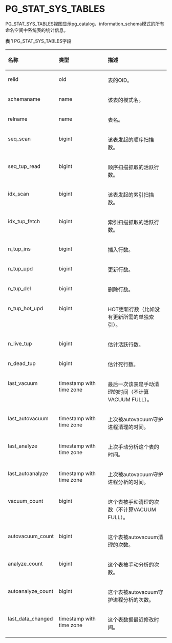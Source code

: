 # PG\_STAT\_SYS\_TABLES<a name="ZH-CN_TOPIC_0289900493"></a>

PG\_STAT\_SYS\_TABLES视图显示pg\_catalog、information\_schema模式的所有命名空间中系统表的统计信息。

**表 1**  PG\_STAT\_SYS\_TABLES字段

<a name="zh-cn_topic_0283137266_zh-cn_topic_0237122452_zh-cn_topic_0059777944_tb0ad026b12cd46328ad1e268932cc38a"></a>
<table><thead align="left"><tr id="zh-cn_topic_0283137266_zh-cn_topic_0237122452_zh-cn_topic_0059777944_r82693b0266304d6f93c47feb497147b0"><th class="cellrowborder" valign="top" width="23.03%" id="mcps1.2.4.1.1"><p id="zh-cn_topic_0283137266_zh-cn_topic_0237122452_zh-cn_topic_0059777944_a1fddbfa2ac2a4331a07e90c281017f47"><a name="zh-cn_topic_0283137266_zh-cn_topic_0237122452_zh-cn_topic_0059777944_a1fddbfa2ac2a4331a07e90c281017f47"></a><a name="zh-cn_topic_0283137266_zh-cn_topic_0237122452_zh-cn_topic_0059777944_a1fddbfa2ac2a4331a07e90c281017f47"></a>名称</p>
</th>
<th class="cellrowborder" valign="top" width="33.93%" id="mcps1.2.4.1.2"><p id="zh-cn_topic_0283137266_zh-cn_topic_0237122452_zh-cn_topic_0059777944_a1ad3a52942f04d3d8cba521d6fdc0f7d"><a name="zh-cn_topic_0283137266_zh-cn_topic_0237122452_zh-cn_topic_0059777944_a1ad3a52942f04d3d8cba521d6fdc0f7d"></a><a name="zh-cn_topic_0283137266_zh-cn_topic_0237122452_zh-cn_topic_0059777944_a1ad3a52942f04d3d8cba521d6fdc0f7d"></a>类型</p>
</th>
<th class="cellrowborder" valign="top" width="43.04%" id="mcps1.2.4.1.3"><p id="zh-cn_topic_0283137266_zh-cn_topic_0237122452_zh-cn_topic_0059777944_acef70f03385240f4b3354ae1f6fb70cf"><a name="zh-cn_topic_0283137266_zh-cn_topic_0237122452_zh-cn_topic_0059777944_acef70f03385240f4b3354ae1f6fb70cf"></a><a name="zh-cn_topic_0283137266_zh-cn_topic_0237122452_zh-cn_topic_0059777944_acef70f03385240f4b3354ae1f6fb70cf"></a>描述</p>
</th>
</tr>
</thead>
<tbody><tr id="zh-cn_topic_0283137266_zh-cn_topic_0237122452_zh-cn_topic_0059777944_r71d48af909434205ad84c8bb884ba0b8"><td class="cellrowborder" valign="top" width="23.03%" headers="mcps1.2.4.1.1 "><p id="zh-cn_topic_0283137266_zh-cn_topic_0237122452_zh-cn_topic_0059777944_a266d98c968d54f57a7ef840913ec623a"><a name="zh-cn_topic_0283137266_zh-cn_topic_0237122452_zh-cn_topic_0059777944_a266d98c968d54f57a7ef840913ec623a"></a><a name="zh-cn_topic_0283137266_zh-cn_topic_0237122452_zh-cn_topic_0059777944_a266d98c968d54f57a7ef840913ec623a"></a>relid</p>
</td>
<td class="cellrowborder" valign="top" width="33.93%" headers="mcps1.2.4.1.2 "><p id="zh-cn_topic_0283137266_zh-cn_topic_0237122452_zh-cn_topic_0059777944_a29b7cd189bc0489faeefcd53084dfbb4"><a name="zh-cn_topic_0283137266_zh-cn_topic_0237122452_zh-cn_topic_0059777944_a29b7cd189bc0489faeefcd53084dfbb4"></a><a name="zh-cn_topic_0283137266_zh-cn_topic_0237122452_zh-cn_topic_0059777944_a29b7cd189bc0489faeefcd53084dfbb4"></a>oid</p>
</td>
<td class="cellrowborder" valign="top" width="43.04%" headers="mcps1.2.4.1.3 "><p id="zh-cn_topic_0283137266_zh-cn_topic_0237122452_zh-cn_topic_0059777944_a24d35e0e522f4d138ad77e2e9d6b29a0"><a name="zh-cn_topic_0283137266_zh-cn_topic_0237122452_zh-cn_topic_0059777944_a24d35e0e522f4d138ad77e2e9d6b29a0"></a><a name="zh-cn_topic_0283137266_zh-cn_topic_0237122452_zh-cn_topic_0059777944_a24d35e0e522f4d138ad77e2e9d6b29a0"></a>表的OID。</p>
</td>
</tr>
<tr id="zh-cn_topic_0283137266_zh-cn_topic_0237122452_zh-cn_topic_0059777944_r7fa2f7e47b864ed987e67f163d3ff0c1"><td class="cellrowborder" valign="top" width="23.03%" headers="mcps1.2.4.1.1 "><p id="zh-cn_topic_0283137266_zh-cn_topic_0237122452_zh-cn_topic_0059777944_a3f53e7bcb6a0488b9d7b923976b72de1"><a name="zh-cn_topic_0283137266_zh-cn_topic_0237122452_zh-cn_topic_0059777944_a3f53e7bcb6a0488b9d7b923976b72de1"></a><a name="zh-cn_topic_0283137266_zh-cn_topic_0237122452_zh-cn_topic_0059777944_a3f53e7bcb6a0488b9d7b923976b72de1"></a>schemaname</p>
</td>
<td class="cellrowborder" valign="top" width="33.93%" headers="mcps1.2.4.1.2 "><p id="zh-cn_topic_0283137266_zh-cn_topic_0237122452_zh-cn_topic_0059777944_abc26d6b38a75483593492bbe370b9150"><a name="zh-cn_topic_0283137266_zh-cn_topic_0237122452_zh-cn_topic_0059777944_abc26d6b38a75483593492bbe370b9150"></a><a name="zh-cn_topic_0283137266_zh-cn_topic_0237122452_zh-cn_topic_0059777944_abc26d6b38a75483593492bbe370b9150"></a>name</p>
</td>
<td class="cellrowborder" valign="top" width="43.04%" headers="mcps1.2.4.1.3 "><p id="zh-cn_topic_0283137266_zh-cn_topic_0237122452_zh-cn_topic_0059777944_ab1799c79d0e84f1abac0e575c30cd6e6"><a name="zh-cn_topic_0283137266_zh-cn_topic_0237122452_zh-cn_topic_0059777944_ab1799c79d0e84f1abac0e575c30cd6e6"></a><a name="zh-cn_topic_0283137266_zh-cn_topic_0237122452_zh-cn_topic_0059777944_ab1799c79d0e84f1abac0e575c30cd6e6"></a>该表的模式名。</p>
</td>
</tr>
<tr id="zh-cn_topic_0283137266_zh-cn_topic_0237122452_zh-cn_topic_0059777944_rb19df682a72440379369f232f8024a04"><td class="cellrowborder" valign="top" width="23.03%" headers="mcps1.2.4.1.1 "><p id="zh-cn_topic_0283137266_zh-cn_topic_0237122452_zh-cn_topic_0059777944_a3a237586cf5340a48e81157ea082127a"><a name="zh-cn_topic_0283137266_zh-cn_topic_0237122452_zh-cn_topic_0059777944_a3a237586cf5340a48e81157ea082127a"></a><a name="zh-cn_topic_0283137266_zh-cn_topic_0237122452_zh-cn_topic_0059777944_a3a237586cf5340a48e81157ea082127a"></a>relname</p>
</td>
<td class="cellrowborder" valign="top" width="33.93%" headers="mcps1.2.4.1.2 "><p id="zh-cn_topic_0283137266_zh-cn_topic_0237122452_zh-cn_topic_0059777944_a5e7fe87c8c714f16b7a77e9f6f820aea"><a name="zh-cn_topic_0283137266_zh-cn_topic_0237122452_zh-cn_topic_0059777944_a5e7fe87c8c714f16b7a77e9f6f820aea"></a><a name="zh-cn_topic_0283137266_zh-cn_topic_0237122452_zh-cn_topic_0059777944_a5e7fe87c8c714f16b7a77e9f6f820aea"></a>name</p>
</td>
<td class="cellrowborder" valign="top" width="43.04%" headers="mcps1.2.4.1.3 "><p id="zh-cn_topic_0283137266_zh-cn_topic_0237122452_zh-cn_topic_0059777944_aae81d3124ca1475b8f6a9b684fcf2d9c"><a name="zh-cn_topic_0283137266_zh-cn_topic_0237122452_zh-cn_topic_0059777944_aae81d3124ca1475b8f6a9b684fcf2d9c"></a><a name="zh-cn_topic_0283137266_zh-cn_topic_0237122452_zh-cn_topic_0059777944_aae81d3124ca1475b8f6a9b684fcf2d9c"></a>表名。</p>
</td>
</tr>
<tr id="zh-cn_topic_0283137266_zh-cn_topic_0237122452_zh-cn_topic_0059777944_rb836e203e596436e9b9e37d75f260224"><td class="cellrowborder" valign="top" width="23.03%" headers="mcps1.2.4.1.1 "><p id="zh-cn_topic_0283137266_zh-cn_topic_0237122452_zh-cn_topic_0059777944_a4d9d69d3995a4f3ea3d02dbe2ba34bd4"><a name="zh-cn_topic_0283137266_zh-cn_topic_0237122452_zh-cn_topic_0059777944_a4d9d69d3995a4f3ea3d02dbe2ba34bd4"></a><a name="zh-cn_topic_0283137266_zh-cn_topic_0237122452_zh-cn_topic_0059777944_a4d9d69d3995a4f3ea3d02dbe2ba34bd4"></a>seq_scan</p>
</td>
<td class="cellrowborder" valign="top" width="33.93%" headers="mcps1.2.4.1.2 "><p id="zh-cn_topic_0283137266_zh-cn_topic_0237122452_zh-cn_topic_0059777944_ae17c4337d635446d8be8d47a4fcda8a0"><a name="zh-cn_topic_0283137266_zh-cn_topic_0237122452_zh-cn_topic_0059777944_ae17c4337d635446d8be8d47a4fcda8a0"></a><a name="zh-cn_topic_0283137266_zh-cn_topic_0237122452_zh-cn_topic_0059777944_ae17c4337d635446d8be8d47a4fcda8a0"></a>bigint</p>
</td>
<td class="cellrowborder" valign="top" width="43.04%" headers="mcps1.2.4.1.3 "><p id="zh-cn_topic_0283137266_zh-cn_topic_0237122452_zh-cn_topic_0059777944_a8293789e56424fc2a730848620d55c87"><a name="zh-cn_topic_0283137266_zh-cn_topic_0237122452_zh-cn_topic_0059777944_a8293789e56424fc2a730848620d55c87"></a><a name="zh-cn_topic_0283137266_zh-cn_topic_0237122452_zh-cn_topic_0059777944_a8293789e56424fc2a730848620d55c87"></a>该表发起的顺序扫描数。</p>
</td>
</tr>
<tr id="zh-cn_topic_0283137266_zh-cn_topic_0237122452_zh-cn_topic_0059777944_rb11753ef83144fbb8c379bad96ba902b"><td class="cellrowborder" valign="top" width="23.03%" headers="mcps1.2.4.1.1 "><p id="zh-cn_topic_0283137266_zh-cn_topic_0237122452_zh-cn_topic_0059777944_a9e461b099c614c54bff917beec3bd334"><a name="zh-cn_topic_0283137266_zh-cn_topic_0237122452_zh-cn_topic_0059777944_a9e461b099c614c54bff917beec3bd334"></a><a name="zh-cn_topic_0283137266_zh-cn_topic_0237122452_zh-cn_topic_0059777944_a9e461b099c614c54bff917beec3bd334"></a>seq_tup_read</p>
</td>
<td class="cellrowborder" valign="top" width="33.93%" headers="mcps1.2.4.1.2 "><p id="zh-cn_topic_0283137266_zh-cn_topic_0237122452_zh-cn_topic_0059777944_ac8c0bc7ffb8a48af86dc93d8035a3f74"><a name="zh-cn_topic_0283137266_zh-cn_topic_0237122452_zh-cn_topic_0059777944_ac8c0bc7ffb8a48af86dc93d8035a3f74"></a><a name="zh-cn_topic_0283137266_zh-cn_topic_0237122452_zh-cn_topic_0059777944_ac8c0bc7ffb8a48af86dc93d8035a3f74"></a>bigint</p>
</td>
<td class="cellrowborder" valign="top" width="43.04%" headers="mcps1.2.4.1.3 "><p id="zh-cn_topic_0283137266_zh-cn_topic_0237122452_zh-cn_topic_0059777944_aa8438bd23c084b23be563032f6ff66a5"><a name="zh-cn_topic_0283137266_zh-cn_topic_0237122452_zh-cn_topic_0059777944_aa8438bd23c084b23be563032f6ff66a5"></a><a name="zh-cn_topic_0283137266_zh-cn_topic_0237122452_zh-cn_topic_0059777944_aa8438bd23c084b23be563032f6ff66a5"></a>顺序扫描抓取的活跃行数。</p>
</td>
</tr>
<tr id="zh-cn_topic_0283137266_zh-cn_topic_0237122452_zh-cn_topic_0059777944_r25d11bab61904550a2e7e7398b8aef98"><td class="cellrowborder" valign="top" width="23.03%" headers="mcps1.2.4.1.1 "><p id="zh-cn_topic_0283137266_zh-cn_topic_0237122452_zh-cn_topic_0059777944_a04d4f99629f04d2f8f0d327327912b63"><a name="zh-cn_topic_0283137266_zh-cn_topic_0237122452_zh-cn_topic_0059777944_a04d4f99629f04d2f8f0d327327912b63"></a><a name="zh-cn_topic_0283137266_zh-cn_topic_0237122452_zh-cn_topic_0059777944_a04d4f99629f04d2f8f0d327327912b63"></a>idx_scan</p>
</td>
<td class="cellrowborder" valign="top" width="33.93%" headers="mcps1.2.4.1.2 "><p id="zh-cn_topic_0283137266_zh-cn_topic_0237122452_zh-cn_topic_0059777944_ac87e8f2fb25e4a4eb2006609a8153e71"><a name="zh-cn_topic_0283137266_zh-cn_topic_0237122452_zh-cn_topic_0059777944_ac87e8f2fb25e4a4eb2006609a8153e71"></a><a name="zh-cn_topic_0283137266_zh-cn_topic_0237122452_zh-cn_topic_0059777944_ac87e8f2fb25e4a4eb2006609a8153e71"></a>bigint</p>
</td>
<td class="cellrowborder" valign="top" width="43.04%" headers="mcps1.2.4.1.3 "><p id="zh-cn_topic_0283137266_zh-cn_topic_0237122452_zh-cn_topic_0059777944_aecbb6b641406436cbc03d042049da935"><a name="zh-cn_topic_0283137266_zh-cn_topic_0237122452_zh-cn_topic_0059777944_aecbb6b641406436cbc03d042049da935"></a><a name="zh-cn_topic_0283137266_zh-cn_topic_0237122452_zh-cn_topic_0059777944_aecbb6b641406436cbc03d042049da935"></a>该表发起的索引扫描数。</p>
</td>
</tr>
<tr id="zh-cn_topic_0283137266_zh-cn_topic_0237122452_zh-cn_topic_0059777944_r425fe6b3b0de46a899b153552c829be8"><td class="cellrowborder" valign="top" width="23.03%" headers="mcps1.2.4.1.1 "><p id="zh-cn_topic_0283137266_zh-cn_topic_0237122452_zh-cn_topic_0059777944_aebfd641ddae84ec993fc4ce8442f208e"><a name="zh-cn_topic_0283137266_zh-cn_topic_0237122452_zh-cn_topic_0059777944_aebfd641ddae84ec993fc4ce8442f208e"></a><a name="zh-cn_topic_0283137266_zh-cn_topic_0237122452_zh-cn_topic_0059777944_aebfd641ddae84ec993fc4ce8442f208e"></a>idx_tup_fetch</p>
</td>
<td class="cellrowborder" valign="top" width="33.93%" headers="mcps1.2.4.1.2 "><p id="zh-cn_topic_0283137266_zh-cn_topic_0237122452_zh-cn_topic_0059777944_ab5158d946eec4c85b9325868fb906999"><a name="zh-cn_topic_0283137266_zh-cn_topic_0237122452_zh-cn_topic_0059777944_ab5158d946eec4c85b9325868fb906999"></a><a name="zh-cn_topic_0283137266_zh-cn_topic_0237122452_zh-cn_topic_0059777944_ab5158d946eec4c85b9325868fb906999"></a>bigint</p>
</td>
<td class="cellrowborder" valign="top" width="43.04%" headers="mcps1.2.4.1.3 "><p id="zh-cn_topic_0283137266_zh-cn_topic_0237122452_zh-cn_topic_0059777944_a637a963842544c99bb65a6ff36d70aba"><a name="zh-cn_topic_0283137266_zh-cn_topic_0237122452_zh-cn_topic_0059777944_a637a963842544c99bb65a6ff36d70aba"></a><a name="zh-cn_topic_0283137266_zh-cn_topic_0237122452_zh-cn_topic_0059777944_a637a963842544c99bb65a6ff36d70aba"></a>索引扫描抓取的活跃行数。</p>
</td>
</tr>
<tr id="zh-cn_topic_0283137266_zh-cn_topic_0237122452_zh-cn_topic_0059777944_r422e2bfbfdfe4e8089dee473267d5cb2"><td class="cellrowborder" valign="top" width="23.03%" headers="mcps1.2.4.1.1 "><p id="zh-cn_topic_0283137266_zh-cn_topic_0237122452_zh-cn_topic_0059777944_a5e6eab5c8d0c4a809fc13f537461cc7b"><a name="zh-cn_topic_0283137266_zh-cn_topic_0237122452_zh-cn_topic_0059777944_a5e6eab5c8d0c4a809fc13f537461cc7b"></a><a name="zh-cn_topic_0283137266_zh-cn_topic_0237122452_zh-cn_topic_0059777944_a5e6eab5c8d0c4a809fc13f537461cc7b"></a>n_tup_ins</p>
</td>
<td class="cellrowborder" valign="top" width="33.93%" headers="mcps1.2.4.1.2 "><p id="zh-cn_topic_0283137266_zh-cn_topic_0237122452_zh-cn_topic_0059777944_a9aac495291c74baaabcbf047aa0f60cd"><a name="zh-cn_topic_0283137266_zh-cn_topic_0237122452_zh-cn_topic_0059777944_a9aac495291c74baaabcbf047aa0f60cd"></a><a name="zh-cn_topic_0283137266_zh-cn_topic_0237122452_zh-cn_topic_0059777944_a9aac495291c74baaabcbf047aa0f60cd"></a>bigint</p>
</td>
<td class="cellrowborder" valign="top" width="43.04%" headers="mcps1.2.4.1.3 "><p id="zh-cn_topic_0283137266_zh-cn_topic_0237122452_zh-cn_topic_0059777944_a667be5a354e14b1ab399cdc8e80e1ee2"><a name="zh-cn_topic_0283137266_zh-cn_topic_0237122452_zh-cn_topic_0059777944_a667be5a354e14b1ab399cdc8e80e1ee2"></a><a name="zh-cn_topic_0283137266_zh-cn_topic_0237122452_zh-cn_topic_0059777944_a667be5a354e14b1ab399cdc8e80e1ee2"></a>插入行数。</p>
</td>
</tr>
<tr id="zh-cn_topic_0283137266_zh-cn_topic_0237122452_zh-cn_topic_0059777944_r5a5e6bbb09524845b6017b2ac3ff52ff"><td class="cellrowborder" valign="top" width="23.03%" headers="mcps1.2.4.1.1 "><p id="zh-cn_topic_0283137266_zh-cn_topic_0237122452_zh-cn_topic_0059777944_a908d6710b15a435ab996e9fbe271c86b"><a name="zh-cn_topic_0283137266_zh-cn_topic_0237122452_zh-cn_topic_0059777944_a908d6710b15a435ab996e9fbe271c86b"></a><a name="zh-cn_topic_0283137266_zh-cn_topic_0237122452_zh-cn_topic_0059777944_a908d6710b15a435ab996e9fbe271c86b"></a>n_tup_upd</p>
</td>
<td class="cellrowborder" valign="top" width="33.93%" headers="mcps1.2.4.1.2 "><p id="zh-cn_topic_0283137266_zh-cn_topic_0237122452_zh-cn_topic_0059777944_a3463750cab23434cb9c2feda0c8f50be"><a name="zh-cn_topic_0283137266_zh-cn_topic_0237122452_zh-cn_topic_0059777944_a3463750cab23434cb9c2feda0c8f50be"></a><a name="zh-cn_topic_0283137266_zh-cn_topic_0237122452_zh-cn_topic_0059777944_a3463750cab23434cb9c2feda0c8f50be"></a>bigint</p>
</td>
<td class="cellrowborder" valign="top" width="43.04%" headers="mcps1.2.4.1.3 "><p id="zh-cn_topic_0283137266_zh-cn_topic_0237122452_zh-cn_topic_0059777944_a3be83789c0d146fdab782c6e25cd839a"><a name="zh-cn_topic_0283137266_zh-cn_topic_0237122452_zh-cn_topic_0059777944_a3be83789c0d146fdab782c6e25cd839a"></a><a name="zh-cn_topic_0283137266_zh-cn_topic_0237122452_zh-cn_topic_0059777944_a3be83789c0d146fdab782c6e25cd839a"></a>更新行数。</p>
</td>
</tr>
<tr id="zh-cn_topic_0283137266_zh-cn_topic_0237122452_zh-cn_topic_0059777944_rc392fc325d824d9db70ce2dc72b9a6f9"><td class="cellrowborder" valign="top" width="23.03%" headers="mcps1.2.4.1.1 "><p id="zh-cn_topic_0283137266_zh-cn_topic_0237122452_zh-cn_topic_0059777944_a1749f7632e2d4e4599717a20c036719d"><a name="zh-cn_topic_0283137266_zh-cn_topic_0237122452_zh-cn_topic_0059777944_a1749f7632e2d4e4599717a20c036719d"></a><a name="zh-cn_topic_0283137266_zh-cn_topic_0237122452_zh-cn_topic_0059777944_a1749f7632e2d4e4599717a20c036719d"></a>n_tup_del</p>
</td>
<td class="cellrowborder" valign="top" width="33.93%" headers="mcps1.2.4.1.2 "><p id="zh-cn_topic_0283137266_zh-cn_topic_0237122452_zh-cn_topic_0059777944_ad386dc6b4c194373b4e830aac3ab6c24"><a name="zh-cn_topic_0283137266_zh-cn_topic_0237122452_zh-cn_topic_0059777944_ad386dc6b4c194373b4e830aac3ab6c24"></a><a name="zh-cn_topic_0283137266_zh-cn_topic_0237122452_zh-cn_topic_0059777944_ad386dc6b4c194373b4e830aac3ab6c24"></a>bigint</p>
</td>
<td class="cellrowborder" valign="top" width="43.04%" headers="mcps1.2.4.1.3 "><p id="zh-cn_topic_0283137266_zh-cn_topic_0237122452_zh-cn_topic_0059777944_afe16085394af4112a9e5d8a4890bc671"><a name="zh-cn_topic_0283137266_zh-cn_topic_0237122452_zh-cn_topic_0059777944_afe16085394af4112a9e5d8a4890bc671"></a><a name="zh-cn_topic_0283137266_zh-cn_topic_0237122452_zh-cn_topic_0059777944_afe16085394af4112a9e5d8a4890bc671"></a>删除行数。</p>
</td>
</tr>
<tr id="zh-cn_topic_0283137266_zh-cn_topic_0237122452_zh-cn_topic_0059777944_r3fdc1ce64acf4dd5a9984bb0cc940957"><td class="cellrowborder" valign="top" width="23.03%" headers="mcps1.2.4.1.1 "><p id="zh-cn_topic_0283137266_zh-cn_topic_0237122452_zh-cn_topic_0059777944_ab14bb976914247448c57d689a528a104"><a name="zh-cn_topic_0283137266_zh-cn_topic_0237122452_zh-cn_topic_0059777944_ab14bb976914247448c57d689a528a104"></a><a name="zh-cn_topic_0283137266_zh-cn_topic_0237122452_zh-cn_topic_0059777944_ab14bb976914247448c57d689a528a104"></a>n_tup_hot_upd</p>
</td>
<td class="cellrowborder" valign="top" width="33.93%" headers="mcps1.2.4.1.2 "><p id="zh-cn_topic_0283137266_zh-cn_topic_0237122452_zh-cn_topic_0059777944_a1db854c9cd914a428cd78b977027de50"><a name="zh-cn_topic_0283137266_zh-cn_topic_0237122452_zh-cn_topic_0059777944_a1db854c9cd914a428cd78b977027de50"></a><a name="zh-cn_topic_0283137266_zh-cn_topic_0237122452_zh-cn_topic_0059777944_a1db854c9cd914a428cd78b977027de50"></a>bigint</p>
</td>
<td class="cellrowborder" valign="top" width="43.04%" headers="mcps1.2.4.1.3 "><p id="zh-cn_topic_0283137266_zh-cn_topic_0237122452_zh-cn_topic_0059777944_aa7b875292a404df597cb3ca488f851e3"><a name="zh-cn_topic_0283137266_zh-cn_topic_0237122452_zh-cn_topic_0059777944_aa7b875292a404df597cb3ca488f851e3"></a><a name="zh-cn_topic_0283137266_zh-cn_topic_0237122452_zh-cn_topic_0059777944_aa7b875292a404df597cb3ca488f851e3"></a>HOT更新行数（比如没有更新所需的单独索引）。</p>
</td>
</tr>
<tr id="zh-cn_topic_0283137266_zh-cn_topic_0237122452_zh-cn_topic_0059777944_rfdca496aaae547f8b916f4164bbfc5b7"><td class="cellrowborder" valign="top" width="23.03%" headers="mcps1.2.4.1.1 "><p id="zh-cn_topic_0283137266_zh-cn_topic_0237122452_zh-cn_topic_0059777944_a3aea8a42040b43daae398f11088268b4"><a name="zh-cn_topic_0283137266_zh-cn_topic_0237122452_zh-cn_topic_0059777944_a3aea8a42040b43daae398f11088268b4"></a><a name="zh-cn_topic_0283137266_zh-cn_topic_0237122452_zh-cn_topic_0059777944_a3aea8a42040b43daae398f11088268b4"></a>n_live_tup</p>
</td>
<td class="cellrowborder" valign="top" width="33.93%" headers="mcps1.2.4.1.2 "><p id="zh-cn_topic_0283137266_zh-cn_topic_0237122452_zh-cn_topic_0059777944_ae6540723eb1543dc8e38dfaa6ab74215"><a name="zh-cn_topic_0283137266_zh-cn_topic_0237122452_zh-cn_topic_0059777944_ae6540723eb1543dc8e38dfaa6ab74215"></a><a name="zh-cn_topic_0283137266_zh-cn_topic_0237122452_zh-cn_topic_0059777944_ae6540723eb1543dc8e38dfaa6ab74215"></a>bigint</p>
</td>
<td class="cellrowborder" valign="top" width="43.04%" headers="mcps1.2.4.1.3 "><p id="zh-cn_topic_0283137266_zh-cn_topic_0237122452_zh-cn_topic_0059777944_abfb7a9716afb411c8c4ea71509aedd1a"><a name="zh-cn_topic_0283137266_zh-cn_topic_0237122452_zh-cn_topic_0059777944_abfb7a9716afb411c8c4ea71509aedd1a"></a><a name="zh-cn_topic_0283137266_zh-cn_topic_0237122452_zh-cn_topic_0059777944_abfb7a9716afb411c8c4ea71509aedd1a"></a>估计活跃行数。</p>
</td>
</tr>
<tr id="zh-cn_topic_0283137266_zh-cn_topic_0237122452_zh-cn_topic_0059777944_r499812024ed84253983693257516fd4e"><td class="cellrowborder" valign="top" width="23.03%" headers="mcps1.2.4.1.1 "><p id="zh-cn_topic_0283137266_zh-cn_topic_0237122452_zh-cn_topic_0059777944_a839947c70727430e8bd902653648dace"><a name="zh-cn_topic_0283137266_zh-cn_topic_0237122452_zh-cn_topic_0059777944_a839947c70727430e8bd902653648dace"></a><a name="zh-cn_topic_0283137266_zh-cn_topic_0237122452_zh-cn_topic_0059777944_a839947c70727430e8bd902653648dace"></a>n_dead_tup</p>
</td>
<td class="cellrowborder" valign="top" width="33.93%" headers="mcps1.2.4.1.2 "><p id="zh-cn_topic_0283137266_zh-cn_topic_0237122452_zh-cn_topic_0059777944_a0b7ab54f0aea45d0bb6dc49a5e17acc2"><a name="zh-cn_topic_0283137266_zh-cn_topic_0237122452_zh-cn_topic_0059777944_a0b7ab54f0aea45d0bb6dc49a5e17acc2"></a><a name="zh-cn_topic_0283137266_zh-cn_topic_0237122452_zh-cn_topic_0059777944_a0b7ab54f0aea45d0bb6dc49a5e17acc2"></a>bigint</p>
</td>
<td class="cellrowborder" valign="top" width="43.04%" headers="mcps1.2.4.1.3 "><p id="zh-cn_topic_0283137266_zh-cn_topic_0237122452_zh-cn_topic_0059777944_a321143e742f24c7d96b289b85ef83ffc"><a name="zh-cn_topic_0283137266_zh-cn_topic_0237122452_zh-cn_topic_0059777944_a321143e742f24c7d96b289b85ef83ffc"></a><a name="zh-cn_topic_0283137266_zh-cn_topic_0237122452_zh-cn_topic_0059777944_a321143e742f24c7d96b289b85ef83ffc"></a>估计死行数。</p>
</td>
</tr>
<tr id="zh-cn_topic_0283137266_zh-cn_topic_0237122452_zh-cn_topic_0059777944_r43095aec03b8483794b0bae4136b042e"><td class="cellrowborder" valign="top" width="23.03%" headers="mcps1.2.4.1.1 "><p id="zh-cn_topic_0283137266_zh-cn_topic_0237122452_zh-cn_topic_0059777944_aee420c4ba9714cb7816848fba798e9e4"><a name="zh-cn_topic_0283137266_zh-cn_topic_0237122452_zh-cn_topic_0059777944_aee420c4ba9714cb7816848fba798e9e4"></a><a name="zh-cn_topic_0283137266_zh-cn_topic_0237122452_zh-cn_topic_0059777944_aee420c4ba9714cb7816848fba798e9e4"></a>last_vacuum</p>
</td>
<td class="cellrowborder" valign="top" width="33.93%" headers="mcps1.2.4.1.2 "><p id="zh-cn_topic_0283137266_zh-cn_topic_0237122452_zh-cn_topic_0059777944_a22661513e8754fed8d63f9772072db58"><a name="zh-cn_topic_0283137266_zh-cn_topic_0237122452_zh-cn_topic_0059777944_a22661513e8754fed8d63f9772072db58"></a><a name="zh-cn_topic_0283137266_zh-cn_topic_0237122452_zh-cn_topic_0059777944_a22661513e8754fed8d63f9772072db58"></a>timestamp with time zone</p>
</td>
<td class="cellrowborder" valign="top" width="43.04%" headers="mcps1.2.4.1.3 "><p id="zh-cn_topic_0283137266_zh-cn_topic_0237122452_zh-cn_topic_0059777944_a0515be8504914453a8457a32ab1c615c"><a name="zh-cn_topic_0283137266_zh-cn_topic_0237122452_zh-cn_topic_0059777944_a0515be8504914453a8457a32ab1c615c"></a><a name="zh-cn_topic_0283137266_zh-cn_topic_0237122452_zh-cn_topic_0059777944_a0515be8504914453a8457a32ab1c615c"></a>最后一次该表是手动清理的时间（不计算VACUUM FULL）。</p>
</td>
</tr>
<tr id="zh-cn_topic_0283137266_zh-cn_topic_0237122452_zh-cn_topic_0059777944_rcd13a7d67c324194b91944fcdfc391ff"><td class="cellrowborder" valign="top" width="23.03%" headers="mcps1.2.4.1.1 "><p id="zh-cn_topic_0283137266_zh-cn_topic_0237122452_zh-cn_topic_0059777944_a7345e79c0d7842f2b6fd723d1aebe48b"><a name="zh-cn_topic_0283137266_zh-cn_topic_0237122452_zh-cn_topic_0059777944_a7345e79c0d7842f2b6fd723d1aebe48b"></a><a name="zh-cn_topic_0283137266_zh-cn_topic_0237122452_zh-cn_topic_0059777944_a7345e79c0d7842f2b6fd723d1aebe48b"></a>last_autovacuum</p>
</td>
<td class="cellrowborder" valign="top" width="33.93%" headers="mcps1.2.4.1.2 "><p id="zh-cn_topic_0283137266_zh-cn_topic_0237122452_zh-cn_topic_0059777944_adde8d18d733546ad83521eae9ff33864"><a name="zh-cn_topic_0283137266_zh-cn_topic_0237122452_zh-cn_topic_0059777944_adde8d18d733546ad83521eae9ff33864"></a><a name="zh-cn_topic_0283137266_zh-cn_topic_0237122452_zh-cn_topic_0059777944_adde8d18d733546ad83521eae9ff33864"></a>timestamp with time zone</p>
</td>
<td class="cellrowborder" valign="top" width="43.04%" headers="mcps1.2.4.1.3 "><p id="zh-cn_topic_0283137266_zh-cn_topic_0237122452_zh-cn_topic_0059777944_a364218db520743279f98f024a4fd87f9"><a name="zh-cn_topic_0283137266_zh-cn_topic_0237122452_zh-cn_topic_0059777944_a364218db520743279f98f024a4fd87f9"></a><a name="zh-cn_topic_0283137266_zh-cn_topic_0237122452_zh-cn_topic_0059777944_a364218db520743279f98f024a4fd87f9"></a>上次被autovacuum守护进程清理的时间。</p>
</td>
</tr>
<tr id="zh-cn_topic_0283137266_zh-cn_topic_0237122452_zh-cn_topic_0059777944_rc273d0d2266443d9acf9a1ff6fbcbfc7"><td class="cellrowborder" valign="top" width="23.03%" headers="mcps1.2.4.1.1 "><p id="zh-cn_topic_0283137266_zh-cn_topic_0237122452_zh-cn_topic_0059777944_adbe53523ceec40ee94aeae93584ed039"><a name="zh-cn_topic_0283137266_zh-cn_topic_0237122452_zh-cn_topic_0059777944_adbe53523ceec40ee94aeae93584ed039"></a><a name="zh-cn_topic_0283137266_zh-cn_topic_0237122452_zh-cn_topic_0059777944_adbe53523ceec40ee94aeae93584ed039"></a>last_analyze</p>
</td>
<td class="cellrowborder" valign="top" width="33.93%" headers="mcps1.2.4.1.2 "><p id="zh-cn_topic_0283137266_zh-cn_topic_0237122452_zh-cn_topic_0059777944_afa3486d88f0c4e52b2e7a4446c512b26"><a name="zh-cn_topic_0283137266_zh-cn_topic_0237122452_zh-cn_topic_0059777944_afa3486d88f0c4e52b2e7a4446c512b26"></a><a name="zh-cn_topic_0283137266_zh-cn_topic_0237122452_zh-cn_topic_0059777944_afa3486d88f0c4e52b2e7a4446c512b26"></a>timestamp with time zone</p>
</td>
<td class="cellrowborder" valign="top" width="43.04%" headers="mcps1.2.4.1.3 "><p id="zh-cn_topic_0283137266_zh-cn_topic_0237122452_zh-cn_topic_0059777944_a3d97296f7b3341bc940deead5bb5b881"><a name="zh-cn_topic_0283137266_zh-cn_topic_0237122452_zh-cn_topic_0059777944_a3d97296f7b3341bc940deead5bb5b881"></a><a name="zh-cn_topic_0283137266_zh-cn_topic_0237122452_zh-cn_topic_0059777944_a3d97296f7b3341bc940deead5bb5b881"></a>上次手动分析这个表的时间。</p>
</td>
</tr>
<tr id="zh-cn_topic_0283137266_zh-cn_topic_0237122452_zh-cn_topic_0059777944_r3ad6aa70c9e1423fbaa32eb2e57fe5b0"><td class="cellrowborder" valign="top" width="23.03%" headers="mcps1.2.4.1.1 "><p id="zh-cn_topic_0283137266_zh-cn_topic_0237122452_zh-cn_topic_0059777944_a5875778c480b4264af86262c20480f52"><a name="zh-cn_topic_0283137266_zh-cn_topic_0237122452_zh-cn_topic_0059777944_a5875778c480b4264af86262c20480f52"></a><a name="zh-cn_topic_0283137266_zh-cn_topic_0237122452_zh-cn_topic_0059777944_a5875778c480b4264af86262c20480f52"></a>last_autoanalyze</p>
</td>
<td class="cellrowborder" valign="top" width="33.93%" headers="mcps1.2.4.1.2 "><p id="zh-cn_topic_0283137266_zh-cn_topic_0237122452_zh-cn_topic_0059777944_aaafddc55c639416d873f3a33f62c5400"><a name="zh-cn_topic_0283137266_zh-cn_topic_0237122452_zh-cn_topic_0059777944_aaafddc55c639416d873f3a33f62c5400"></a><a name="zh-cn_topic_0283137266_zh-cn_topic_0237122452_zh-cn_topic_0059777944_aaafddc55c639416d873f3a33f62c5400"></a>timestamp with time zone</p>
</td>
<td class="cellrowborder" valign="top" width="43.04%" headers="mcps1.2.4.1.3 "><p id="zh-cn_topic_0283137266_zh-cn_topic_0237122452_zh-cn_topic_0059777944_a1c0479ca0f6243f8840102dda7f512fb"><a name="zh-cn_topic_0283137266_zh-cn_topic_0237122452_zh-cn_topic_0059777944_a1c0479ca0f6243f8840102dda7f512fb"></a><a name="zh-cn_topic_0283137266_zh-cn_topic_0237122452_zh-cn_topic_0059777944_a1c0479ca0f6243f8840102dda7f512fb"></a>上次被autovacuum守护进程分析的时间。</p>
</td>
</tr>
<tr id="zh-cn_topic_0283137266_zh-cn_topic_0237122452_zh-cn_topic_0059777944_re654bf5b88c3432f90f5508be29abcde"><td class="cellrowborder" valign="top" width="23.03%" headers="mcps1.2.4.1.1 "><p id="zh-cn_topic_0283137266_zh-cn_topic_0237122452_zh-cn_topic_0059777944_a04adc251889a4664b7e550e9ea33b045"><a name="zh-cn_topic_0283137266_zh-cn_topic_0237122452_zh-cn_topic_0059777944_a04adc251889a4664b7e550e9ea33b045"></a><a name="zh-cn_topic_0283137266_zh-cn_topic_0237122452_zh-cn_topic_0059777944_a04adc251889a4664b7e550e9ea33b045"></a>vacuum_count</p>
</td>
<td class="cellrowborder" valign="top" width="33.93%" headers="mcps1.2.4.1.2 "><p id="zh-cn_topic_0283137266_zh-cn_topic_0237122452_zh-cn_topic_0059777944_a18882bd4ce8f44bd8a66917637d30b1f"><a name="zh-cn_topic_0283137266_zh-cn_topic_0237122452_zh-cn_topic_0059777944_a18882bd4ce8f44bd8a66917637d30b1f"></a><a name="zh-cn_topic_0283137266_zh-cn_topic_0237122452_zh-cn_topic_0059777944_a18882bd4ce8f44bd8a66917637d30b1f"></a>bigint</p>
</td>
<td class="cellrowborder" valign="top" width="43.04%" headers="mcps1.2.4.1.3 "><p id="zh-cn_topic_0283137266_zh-cn_topic_0237122452_zh-cn_topic_0059777944_aeea858de317a429289654edfd0e56b0b"><a name="zh-cn_topic_0283137266_zh-cn_topic_0237122452_zh-cn_topic_0059777944_aeea858de317a429289654edfd0e56b0b"></a><a name="zh-cn_topic_0283137266_zh-cn_topic_0237122452_zh-cn_topic_0059777944_aeea858de317a429289654edfd0e56b0b"></a>这个表被手动清理的次数（不计算VACUUM FULL）。</p>
</td>
</tr>
<tr id="zh-cn_topic_0283137266_zh-cn_topic_0237122452_zh-cn_topic_0059777944_r94a9f6b8628a4ab2a2ad4fcc4f817b25"><td class="cellrowborder" valign="top" width="23.03%" headers="mcps1.2.4.1.1 "><p id="zh-cn_topic_0283137266_zh-cn_topic_0237122452_zh-cn_topic_0059777944_ac280fff5f97e4dc8bee03c9d0ac8caae"><a name="zh-cn_topic_0283137266_zh-cn_topic_0237122452_zh-cn_topic_0059777944_ac280fff5f97e4dc8bee03c9d0ac8caae"></a><a name="zh-cn_topic_0283137266_zh-cn_topic_0237122452_zh-cn_topic_0059777944_ac280fff5f97e4dc8bee03c9d0ac8caae"></a>autovacuum_count</p>
</td>
<td class="cellrowborder" valign="top" width="33.93%" headers="mcps1.2.4.1.2 "><p id="zh-cn_topic_0283137266_zh-cn_topic_0237122452_zh-cn_topic_0059777944_a0313a2216df3426fadf643f020a79529"><a name="zh-cn_topic_0283137266_zh-cn_topic_0237122452_zh-cn_topic_0059777944_a0313a2216df3426fadf643f020a79529"></a><a name="zh-cn_topic_0283137266_zh-cn_topic_0237122452_zh-cn_topic_0059777944_a0313a2216df3426fadf643f020a79529"></a>bigint</p>
</td>
<td class="cellrowborder" valign="top" width="43.04%" headers="mcps1.2.4.1.3 "><p id="zh-cn_topic_0283137266_zh-cn_topic_0237122452_zh-cn_topic_0059777944_a1ccea807e02344e082c4d8342309c7e2"><a name="zh-cn_topic_0283137266_zh-cn_topic_0237122452_zh-cn_topic_0059777944_a1ccea807e02344e082c4d8342309c7e2"></a><a name="zh-cn_topic_0283137266_zh-cn_topic_0237122452_zh-cn_topic_0059777944_a1ccea807e02344e082c4d8342309c7e2"></a>这个表被autovacuum清理的次数。</p>
</td>
</tr>
<tr id="zh-cn_topic_0283137266_zh-cn_topic_0237122452_zh-cn_topic_0059777944_r9188c00c7eed47f8a9d58b7c56c3cf83"><td class="cellrowborder" valign="top" width="23.03%" headers="mcps1.2.4.1.1 "><p id="zh-cn_topic_0283137266_zh-cn_topic_0237122452_zh-cn_topic_0059777944_a03974ed7a0a7464cbcae7d546d05531d"><a name="zh-cn_topic_0283137266_zh-cn_topic_0237122452_zh-cn_topic_0059777944_a03974ed7a0a7464cbcae7d546d05531d"></a><a name="zh-cn_topic_0283137266_zh-cn_topic_0237122452_zh-cn_topic_0059777944_a03974ed7a0a7464cbcae7d546d05531d"></a>analyze_count</p>
</td>
<td class="cellrowborder" valign="top" width="33.93%" headers="mcps1.2.4.1.2 "><p id="zh-cn_topic_0283137266_zh-cn_topic_0237122452_zh-cn_topic_0059777944_aa3d80a1e00d64e17b9303c0cc4811925"><a name="zh-cn_topic_0283137266_zh-cn_topic_0237122452_zh-cn_topic_0059777944_aa3d80a1e00d64e17b9303c0cc4811925"></a><a name="zh-cn_topic_0283137266_zh-cn_topic_0237122452_zh-cn_topic_0059777944_aa3d80a1e00d64e17b9303c0cc4811925"></a>bigint</p>
</td>
<td class="cellrowborder" valign="top" width="43.04%" headers="mcps1.2.4.1.3 "><p id="zh-cn_topic_0283137266_zh-cn_topic_0237122452_zh-cn_topic_0059777944_aeac2be5d9778499bb9f94f3fc0f13944"><a name="zh-cn_topic_0283137266_zh-cn_topic_0237122452_zh-cn_topic_0059777944_aeac2be5d9778499bb9f94f3fc0f13944"></a><a name="zh-cn_topic_0283137266_zh-cn_topic_0237122452_zh-cn_topic_0059777944_aeac2be5d9778499bb9f94f3fc0f13944"></a>这个表被手动分析的次数。</p>
</td>
</tr>
<tr id="zh-cn_topic_0283137266_zh-cn_topic_0237122452_zh-cn_topic_0059777944_r207845dc5f18496dbb01cd3c67be81fb"><td class="cellrowborder" valign="top" width="23.03%" headers="mcps1.2.4.1.1 "><p id="zh-cn_topic_0283137266_zh-cn_topic_0237122452_zh-cn_topic_0059777944_ab6dfaf58a2c446bdb1118f4309fa3141"><a name="zh-cn_topic_0283137266_zh-cn_topic_0237122452_zh-cn_topic_0059777944_ab6dfaf58a2c446bdb1118f4309fa3141"></a><a name="zh-cn_topic_0283137266_zh-cn_topic_0237122452_zh-cn_topic_0059777944_ab6dfaf58a2c446bdb1118f4309fa3141"></a>autoanalyze_count</p>
</td>
<td class="cellrowborder" valign="top" width="33.93%" headers="mcps1.2.4.1.2 "><p id="zh-cn_topic_0283137266_zh-cn_topic_0237122452_zh-cn_topic_0059777944_af377dab002a14fffa8565f3f14b89833"><a name="zh-cn_topic_0283137266_zh-cn_topic_0237122452_zh-cn_topic_0059777944_af377dab002a14fffa8565f3f14b89833"></a><a name="zh-cn_topic_0283137266_zh-cn_topic_0237122452_zh-cn_topic_0059777944_af377dab002a14fffa8565f3f14b89833"></a>bigint</p>
</td>
<td class="cellrowborder" valign="top" width="43.04%" headers="mcps1.2.4.1.3 "><p id="zh-cn_topic_0283137266_zh-cn_topic_0237122452_zh-cn_topic_0059777944_a1d25db802e42442a8f3ecac1242a4b39"><a name="zh-cn_topic_0283137266_zh-cn_topic_0237122452_zh-cn_topic_0059777944_a1d25db802e42442a8f3ecac1242a4b39"></a><a name="zh-cn_topic_0283137266_zh-cn_topic_0237122452_zh-cn_topic_0059777944_a1d25db802e42442a8f3ecac1242a4b39"></a>这个表被autovacuum守护进程分析的次数。</p>
</td>
</tr>
<tr id="zh-cn_topic_0283137266_zh-cn_topic_0237122452_row131870816218"><td class="cellrowborder" valign="top" width="23.03%" headers="mcps1.2.4.1.1 "><p id="zh-cn_topic_0283137266_zh-cn_topic_0237122452_p718818892119"><a name="zh-cn_topic_0283137266_zh-cn_topic_0237122452_p718818892119"></a><a name="zh-cn_topic_0283137266_zh-cn_topic_0237122452_p718818892119"></a>last_data_changed</p>
</td>
<td class="cellrowborder" valign="top" width="33.93%" headers="mcps1.2.4.1.2 "><p id="zh-cn_topic_0283137266_zh-cn_topic_0237122452_p1018813802116"><a name="zh-cn_topic_0283137266_zh-cn_topic_0237122452_p1018813802116"></a><a name="zh-cn_topic_0283137266_zh-cn_topic_0237122452_p1018813802116"></a>timestamp with time zone</p>
</td>
<td class="cellrowborder" valign="top" width="43.04%" headers="mcps1.2.4.1.3 "><p id="zh-cn_topic_0283137266_zh-cn_topic_0237122452_p718819842118"><a name="zh-cn_topic_0283137266_zh-cn_topic_0237122452_p718819842118"></a><a name="zh-cn_topic_0283137266_zh-cn_topic_0237122452_p718819842118"></a>这个表数据最近修改时间。</p>
</td>
</tr>
</tbody>
</table>

